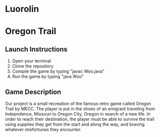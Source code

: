 # Luorolin		
# Oregon Trail

## Launch Instructions		
1) Open your terminal		 
2) Clone the repository		
3) Compile the game by typing "javac Woo.java"		
4) Run the game by typing "java Woo"		

## Game Description
Our project is a small recreation of the famous retro game called 
Oregon Trail by MECC. The player is put in the shoes of an emigrant
traveling from Indepndence, Missouri to Oregon City, Oregon in 
search of a new life. In order to reach their destination, the player
must be able to survive the trail using supplies they get from the 
start and along the way, and braving whatever misfortunes they 
encounter. 
